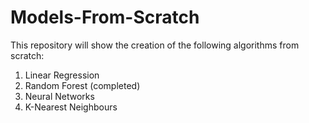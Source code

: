 # Models-From-Scratch


This repository will show the creation of the following algorithms from scratch:

1. Linear Regression 
2. Random Forest (completed)
3. Neural Networks
4. K-Nearest Neighbours
